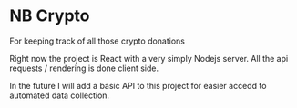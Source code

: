 # NB Crypto
For keeping track of all those crypto donations


Right now the project is React with a very simply Nodejs server. All the api requests / rendering is done client side. 

In the future I will add a basic API to this project for easier accedd to automated data collection. 